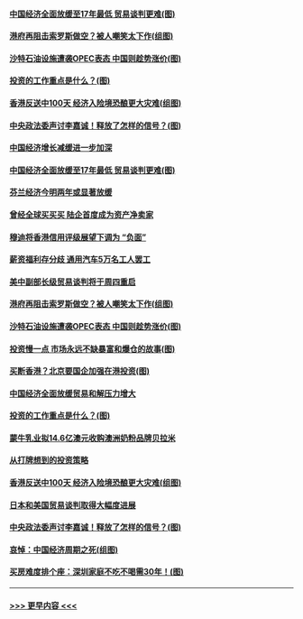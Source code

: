 #### [中国经济全面放缓至17年最低 贸易谈判更难(图)](../pages/p5/907648.md?t=09172200) 
#### [港府再阻击索罗斯做空？被人嘲笑太下作(组图)](../pages/p5/907637.md?t=09172200) 
#### [沙特石油设施遭袭OPEC表态 中国则趁势涨价(图)](../pages/p5/907570.md?t=09172200) 
#### [投资的工作重点是什么？(图)](../pages/p5/907561.md?t=09172200) 
#### [香港反送中100天 经济入险境恐酿更大灾难(组图)](../pages/p5/907533.md?t=09172200) 
#### [中央政法委声讨李嘉诚！释放了怎样的信号？(图)](../pages/p5/907522.md?t=09172200) 
#### [中国经济增长减缓进一步加深](../pages/p5/907649.md?t=09172200) 
#### [中国经济全面放缓至17年最低 贸易谈判更难(图)](../pages/p5/907648.md?t=09172200) 
#### [芬兰经济今明两年或显著放缓](../pages/p5/907643.md?t=09172200) 
#### [曾经全球买买买 陆企首度成为资产净卖家](../pages/p5/907641.md?t=09172200) 
#### [穆迪将香港信用评级展望下调为 “负面”](../pages/p5/907640.md?t=09172200) 
#### [薪资福利存分歧 通用汽车5万名工人罢工](../pages/p5/907639.md?t=09172200) 
#### [美中副部长级贸易谈判将于周四重启](../pages/p5/907638.md?t=09172200) 
#### [港府再阻击索罗斯做空？被人嘲笑太下作(组图)](../pages/p5/907637.md?t=09172200) 
#### [沙特石油设施遭袭OPEC表态 中国则趁势涨价(图)](../pages/p5/907570.md?t=09172200) 
#### [投资慢一点 市场永远不缺暴富和爆仓的故事(图)](../pages/p5/907564.md?t=09172200) 
#### [买断香港？北京要国企加强在港投资(图)](../pages/p5/907582.md?t=09172200) 
#### [中国经济全面放缓贸易和解压力增大](../pages/p5/907579.md?t=09172200) 
#### [投资的工作重点是什么？(图)](../pages/p5/907561.md?t=09172200) 
#### [蒙牛乳业拟14.6亿澳元收购澳洲奶粉品牌贝拉米](../pages/p5/907571.md?t=09172200) 
#### [从打牌想到的投资策略](../pages/p5/907563.md?t=09172200) 
#### [香港反送中100天 经济入险境恐酿更大灾难(组图)](../pages/p5/907533.md?t=09172200) 
#### [日本和美国贸易谈判取得大幅度进展](../pages/p5/907527.md?t=09172200) 
#### [中央政法委声讨李嘉诚！释放了怎样的信号？(图)](../pages/p5/907522.md?t=09172200) 
#### [哀悼：中国经济周期之死(组图)](../pages/p5/907455.md?t=09172200) 
#### [买房难度排个座：深圳家庭不吃不喝需30年！(图)](../pages/p5/907463.md?t=09172200) 

----
#### [ >>> 更早内容 <<< ](../indexes/p5-earlier.md)
